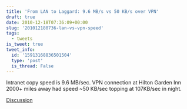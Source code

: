```yaml
---
title: 'From LAN to Laggard: 9.6 MB/s vs 50 KB/s over VPN'
draft: true
date: 2010-12-18T07:36:09+00:00
slug: '201012180736-lan-vs-vpn-speed'
tags:
  - tweets
is_tweet: true
tweet_info:
  id: '15913168836501504'
  type: 'post'
  is_thread: False
---
```




Intranet copy speed is 9.6 MB/sec. VPN connection at Hilton Garden Inn 2000+ miles away had speed ~50 KB/sec topping at 107KB/sec in night.

[Discussion](https://x.com/sytelus/status/15913168836501504)
